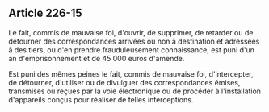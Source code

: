 Article 226-15
----
Le fait, commis de mauvaise foi, d'ouvrir, de supprimer, de retarder ou de
détourner des correspondances arrivées ou non à destination et adressées à des
tiers, ou d'en prendre frauduleusement connaissance, est puni d'un an
d'emprisonnement et de 45 000 euros d'amende.

Est puni des mêmes peines le fait, commis de mauvaise foi, d'intercepter, de
détourner, d'utiliser ou de divulguer des correspondances émises, transmises ou
reçues par la voie électronique ou de procéder à l'installation d'appareils
conçus pour réaliser de telles interceptions.

